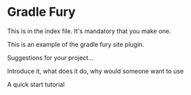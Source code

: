 # Gradle Fury

This is in the index file. It's mandatory that you make one. 

This is an example of the gradle fury site plugin.

Suggestions for your project...

Introduce it, what does it do, why would someone want to use

A quick start tutorial
